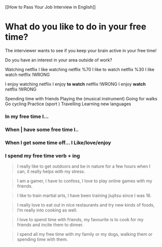 [[How to Pass Your Job Interview in English]]
# What do you like to do in your free time?

The interviewer wants to see if you keep your brain active in your free time!

Do you have an interest in your area outside of work?


Watching netflix
I like watching netflix %70
I like to watch netflix %30
I like watch netflix !WRONG


I enjoy watching netflix
I enjoy **to watch** netflix !WRONG
I enjoy **watch** netflix !WRONG

Spending time with friends
Playing the (musical instrument)
Going for walks
Go cycling
Practice (sport )
Travelling
Learning new languages

### In my free time I...
### When | have some free time I..
### When I get some time off... I  Like/love/enjoy
### I spend my free time verb + ing


>I really like to get outdoors and be in nature for a few hours when I can, it really helps with my stress.

>I am a gamer, I have to confess, I love to play online games with my friends.

>I like to train martial arts, I have been training jiujitsu since I was 16.

>I really love to eat out in nice restaurants and try new kinds of foods, I’m really into cooking as well.

>I love to spend time with friends, my favourite is to cook for my friends and incite them to dinner.

>I spend all my free time with my family or my dogs, walking them or spending time with them.